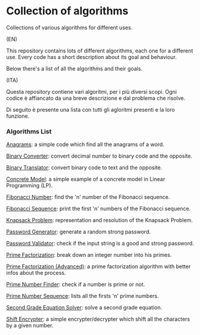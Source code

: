 # Collection of algorithms
Collections of various algorithms for different uses.

(EN)

This repository contains lots of different algorithms, each one for a different use.
Every code has a short description about its goal and behaviour.

Below there's a list of all the algorithms and their goals.

(ITA)

Questa repository contiene vari algoritmi, per i più diversi scopi.
Ogni codice è affiancato da una breve descrizione e dal problema che risolve.

Di seguito è presente una lista con tutti gli agloritmi presenti e la loro funzione.

### Algorithms List
[Anagrams](https://github.com/SiMoM0/Miscellaneous/tree/main/Anagrams): a simple code which find all the anagrams of a word.

[Binary Converter](https://github.com/SiMoM0/Miscellaneous/tree/main/BinaryConverter): convert decimal number to binary code and the opposite.

[Binary Translator](https://github.com/SiMoM0/Miscellaneous/tree/main/BinaryTranslator): convert binary code to text and the opposite.

[Concrete Model](https://github.com/SiMoM0/Miscellaneous/tree/main/ConcreteModel): a simple example of a concrete model in Linear Programming (LP).

[Fibonacci Number](https://github.com/SiMoM0/Miscellaneous/tree/main/FibonacciNumber): find the 'n' number of the Fibonacci sequence.

[Fibonacci Sequence](https://github.com/SiMoM0/Miscellaneous/tree/main/FibonacciSequence): print the first 'n' numbers of the Fibonacci sequence.

[Knapsack Problem](https://github.com/SiMoM0/MiscAlgorithms/tree/main/KnapsackProblem): representation and resolution of the Knapsack Problem.

[Password Generator](https://github.com/SiMoM0/Miscellaneous/tree/main/PasswordGenerator): generate a random strong password.

[Password Validator](https://github.com/SiMoM0/Miscellaneous/tree/main/PasswordValidator): check if the input string is a good and strong password.

[Prime Factorization](https://github.com/SiMoM0/Miscellaneous/tree/main/PrimeFactorization): break down an integer number into his primes.

[Prime Factorization (Advanced)](https://github.com/SiMoM0/Miscellaneous/tree/main/PrimeFactorization_Advance): a prime factorization algorithm with better infos about the process.

[Prime Number Finder](https://github.com/SiMoM0/Miscellaneous/tree/main/PrimeNumberFinder): check if a number is prime or not.

[Prime Number Sequence](https://github.com/SiMoM0/Miscellaneous/tree/main/PrimeNumberSequence): lists all the firsts 'n' prime numbers.

[Second Grade Equation Solver](https://github.com/SiMoM0/Miscellaneous/tree/main/SecondGradeEquation): solve a second grade equation.

[Shift Encrypter](https://github.com/SiMoM0/Miscellaneous/tree/main/ShiftEncrypter): a simple encrypter/decrypter which shift all the characters by a given number.
